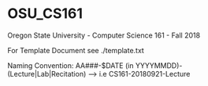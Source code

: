# OSU_CS161
Oregon State University - Computer Science 161 - Fall 2018

For Template Document see ./template.txt

Naming Convention: AA###-$DATE (in YYYYMMDD)-(Lecture|Lab|Recitation)
 --> i.e CS161-20180921-Lecture
